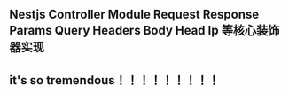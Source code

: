 ## Nestjs Controller Module Request Response Params Query Headers Body Head Ip 等核心装饰器实现

## it's so tremendous！！！！！！！！！
